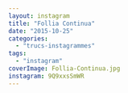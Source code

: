 ```yaml
---
layout: instagram
title: "Follia Continua"
date: "2015-10-25"
categories: 
  - "trucs-instagrammes"
tags: 
  - "instagram"
coverImage: Follia-Continua.jpg
instagram: 9Q9xxsSmWR
---
```

